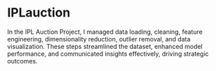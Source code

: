 # IPLauction
In the IPL Auction Project, I managed data loading, cleaning, feature engineering, dimensionality reduction, outlier removal, and data visualization. These steps streamlined the dataset, enhanced model performance, and communicated insights effectively, driving strategic outcomes.
